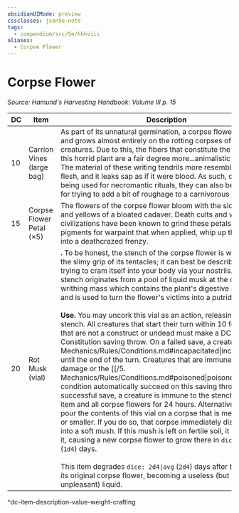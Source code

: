 ```yaml
---
obsidianUIMode: preview
cssclasses: json5e-note
tags:
  - compendium/src/5e/hhhviii
aliases:
  - Corpse Flower
---
```

# Corpse Flower
*Source: Hamund's Harvesting Handbook: Volume III p. 15* 

| DC | Item | Description | Value | Weight | Crafting |
|----|------|-------------|-------|--------|----------|
| 10 | Carrion Vines (large bag) | As part of its unnatural germination, a corpse flower subsists and grows almost entirely on the rotting corpses of humanoid creatures. Due to this, the fibers that constitute the vines of this horrid plant are a fair degree more...animalistic in nature. The material of these writing tendrils more resembles living flesh, and it leaks sap as if it were blood. As such, other than being used for necromantic rituals, they can also be quite good for trying to add a bit of roughage to a carnivorous pet's diet. | 40 gp | 40 lb | — |
| 15 | Corpse Flower Petal (×5) | The flowers of the corpse flower bloom with the sickly reds and yellows of a bloated cadaver. Death cults and warlike civilizations have been known to grind these petals up into pigments for warpaint that when applied, whip up the users into a deathcrazed frenzy. | 25 gp | 6 lb | [[5. Mechanics/Items/Corpse Makers War Paint.md\|Corpse Maker's War Paint]] |
| 20 | Rot Musk (vial) | **.** To be honest, the stench of the corpse flower is worse than the slimy grip of its tentacles; it can best be described as death trying to cram itself into your body via your nostrils. This stench originates from a pool of liquid musk at the center of its writhing mass which contains the plant's digestive enzymes and is used to turn the flower's victims into a putrid soup.<br /><br />**Use.** You may uncork this vial as an action, releasing its horrid stench. All creatures that start their turn within 10 feet of you that are not a construct or undead must make a DC 14 Constitution saving throw. On a failed save, a creature is [[/5. Mechanics/Rules/Conditions.md#incapacitated\|incapacitated]] until the end of the turn. Creatures that are immune to poison damage or the [[/5. Mechanics/Rules/Conditions.md#poisoned\|poisoned]] condition automatically succeed on this saving throw. On a successful save, a creature is immune to the stench of this item and all corpse flowers for 24 hours. Alternatively, you may pour the contents of this vial on a corpse that is medium sized or smaller. If you do so, that corpse immediately disintegrates into a soft mush. If this mush is left on fertile soil, it seeps into it, causing a new corpse flower to grow there in `dice: 1d4\|avg` (`1d4`) days.<br /><br />This item degrades `dice: 2d4\|avg` (`2d4`) days after the death of its original corpse flower, becoming a useless (but still unpleasant) liquid. | 350 gp | 2 lb | — |
^dc-item-description-value-weight-crafting
